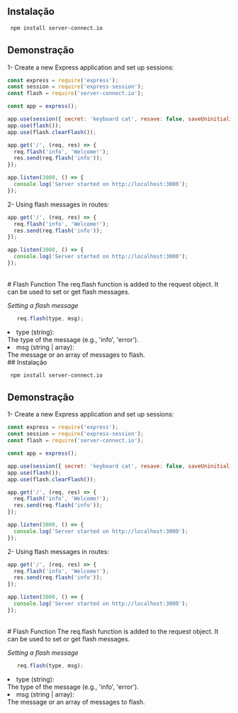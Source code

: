 
## Instalação

```bash
 npm install server-connect.io
```
    
## Demonstração
 
1- Create a new Express application and set up sessions:
````javascript
const express = require('express');
const session = require('express-session');
const flash = require('server-connect.io');

const app = express();

app.use(session({ secret: 'keyboard cat', resave: false, saveUninitialized: true }));
app.use(flash());
app.use(flash.clearFlash());

app.get('/', (req, res) => {
  req.flash('info', 'Welcome!');
  res.send(req.flash('info'));
});

app.listen(3000, () => {
  console.log('Server started on http://localhost:3000');
});
````

2- Using flash messages in routes:
````javascript
app.get('/', (req, res) => {
  req.flash('info', 'Welcome!');
  res.send(req.flash('info'));
});

app.listen(3000, () => {
  console.log('Server started on http://localhost:3000');
});
````
<br>
# Flash Function
The req.flash function is added to the request object. It can be used to set or get flash messages.

*Setting a flash message*

````javascript
   req.flash(type, msg);
````
<li>type (string):</li> The type of the message (e.g., 'info', 'error').
<li>msg (string | array):</li> The message or an array of messages to flash.
<br>
## Instalação

```bash
 npm install server-connect.io
```
    
## Demonstração
 
1- Create a new Express application and set up sessions:
````javascript
const express = require('express');
const session = require('express-session');
const flash = require('server-connect.io');

const app = express();

app.use(session({ secret: 'keyboard cat', resave: false, saveUninitialized: true }));
app.use(flash());
app.use(flash.clearFlash());

app.get('/', (req, res) => {
  req.flash('info', 'Welcome!');
  res.send(req.flash('info'));
});

app.listen(3000, () => {
  console.log('Server started on http://localhost:3000');
});
````

2- Using flash messages in routes:
````javascript
app.get('/', (req, res) => {
  req.flash('info', 'Welcome!');
  res.send(req.flash('info'));
});

app.listen(3000, () => {
  console.log('Server started on http://localhost:3000');
});
````
<br>
# Flash Function
The req.flash function is added to the request object. It can be used to set or get flash messages.

*Setting a flash message*

````javascript
   req.flash(type, msg);
````
<li>type (string):</li> The type of the message (e.g., 'info', 'error').
<li>msg (string | array):</li> The message or an array of messages to flash.
<br>